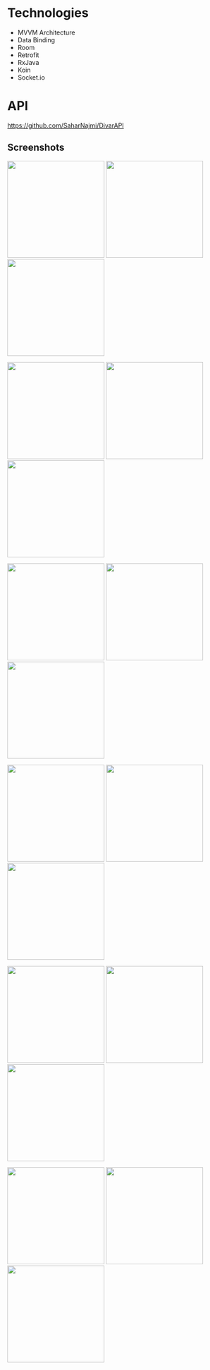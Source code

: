 # Technologies
* MVVM Architecture
* Data Binding
* Room
* Retrofit
* RxJava
* Koin
* Socket.io   

# API
https://github.com/SaharNajmi/DivarAPI

## Screenshots

<p float="left">
  <img src="art/1.png" width="220">
  <img src="art/2.png" width="220">
  <img src="art/3.png" width="220">
</p>

<p float="left">
  <img src="art/4.png" width="220">
  <img src="art/5.png" width="220">
  <img src="art/6.png" width="220">
</p>

<p float="left">
  <img src="art/7.png" width="220">
  <img src="art/8.png" width="220">
  <img src="art/9.png" width="220">
</p>

<p float="left">
  <img src="art/10.png" width="220">
  <img src="art/11.png" width="220">
  <img src="art/12.png" width="220">
</p>

<p float="left">
  <img src="art/13.png" width="220">
  <img src="art/14.png" width="220">
  <img src="art/15.png" width="220">
</p>

<p float="left">
  <img src="art/16.png" width="220">
  <img src="art/17.png" width="220">
  <img src="art/18.png" width="220">
</p>
